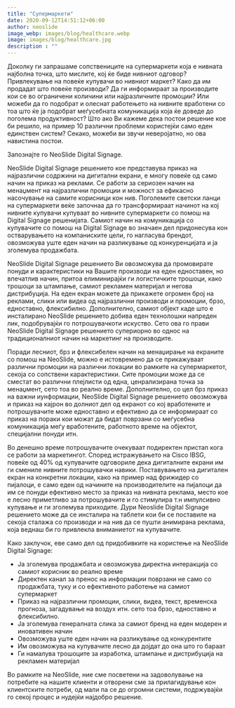 ```yaml
---
title: "Супермаркети"
date: 2020-09-12T14:51:12+06:00
author: neoslide
image_webp: images/blog/healthcare.webp
image: images/blog/healthcare.jpg
description : ""
---
```

Доколку ги запрашаме сопствениците на супермаркети која е нивната најболна точка, што мислите, кој ќе биде нивниот одговор? Привлекување на повеќе купувачи во нивниот маркет? Како да им продадат што повеќе производи? Да ги информираат за производите кои се во ограничени количини или најразличните промоции? Или можеби да го подобрат и олеснат работењето на нивните вработени со тоа што ќе ја подобрат меѓусебната комуникација која ќе доведе до поголема продуктивност? Што ако Ви кажеме дека постои решение кое би решило, на пример 10 различни проблеми користејќи само еден единствен систем? Секако, можеби ви звучи неверојатно, но ова навистина постои.

Запознајте го NeoSlide Digital Signage.

NeoSlide Digital Signage решението кое представува приказ на најразлични содржини на дигитални екрани, е многу повеќе од само начин на приказ на реклами. Се работи за сериозен начин на менаџмент на најразлични промоции и можност за ефикасно насочување на самите корисници кон нив. Поголемите светски ланци на супермаркети веќе започнаа да го трансформираат начинот на кој нивните купувачи купуваат во нивните супермаркети со помош на Digital Signage решенијата. Самиот начин на комуникација со купувачите со помош на Digital Signage во значаен дел придонесува кон остварувањето на компаниските цели, го нагласува брендот, овозможува уште еден начин на разликување од конкуренцијата и ја зголемува продажбата.

NeoSlide Digital Signage решението Ви овозможува да промовирате понуди и карактеристики на Вашите производи на еден едноставен, но впечатлив начин, притоа елиминирајќи ги логистичките трошоци, како трошоци за штампање, самиот рекламен материјал и негова дистрибуција. На еден екран можете да прикажете огромен број на реклами, слики или видеа од најразлични производи и промоции, брзо, едноставно, флексибилно. Дополнително, самиот објект каде што е инсталирано NeoSlide решението добива еден технолошки напреден лик, подобрувајќи го потрошувачкоти искуство. Сето ова го прави NeoSlide Digital Signage решението супериорно во однос на традиционалниот начин на маркетинг на производите.

Поради лесниот, брз и флексибелен начин на менаџирање на екраните со помош на NeoSlide, можно е истовремено да се прикажуваат различни промоции на различни локации во рамките на супермаркетот, секоја со сопствени карактеристики. Сите промоции може да се сместат во различни плејлисти од една, ценрализирана точка за менаџмент, сето тоа во реално време. Дополнително, со цел брз приказ на важни иунформации, NeoSlide Digital Signage решението овозможува и приказ на кајрон во долниот дел од екранот со кој вработените и потрошувачите може едноставно и ефективно да се информираат со приказ на пораки кои можат да бидат поврзани со меѓусебна комуникација меѓу вработените, работното време на објектот, специјални понуди итн.

Во денешно време потрошувачите очекуваат подиректен пристап кога се работи за маркетингот. Според истражувањето на Cisco IBSG, повеќе од 40% од купувачите одговориле дека дигиталните екрани им ги смениле нивните потрошувачки навики. Поставувањето на дигитален екран на конкретни локации, како на пример над фрижидер со пијалоци, е само еден од начините на производителите на пијалоци да им се понуди ефективно место за приказ на нивната реклама, место кое е лесно приметливо за потрошувачите и го стимулира т.н импулсивно купување и ги зголемува приходите. Дури Neoslide Digital Signage решението може да се инсталира на таблети кои би се поставиле на секоја сталажа со производи и на нив да се пушти анимирана реклама, која веднаш би го привлекла вниманиетот на купувачите.

Како заклучок, еве само дел од придобивките на користење на NeoSlide Digital Signage:
- Ја зголемува продажбата и овозможува директна интеракција со самиот корисник во реално време
- Директен канал за пренос на информации поврзани не само со продажбата, туку и со ефективното работење на самиот супермаркет
- Приказ на најразлични промоции, слики, видеа, текст, временска прогноза, загадување на воздух итн. сето тоа брзо, едноставно и флексибилно.
- Ја зголемува генералната слика за самиот бренд на еден модерен и иновативен начин
- Овозможува уште еден начин на разликување од конкурентите
- Им овозможува на купувачите лесно да дојдат до она што го бараат
- Ги намалува трошоците за изработка, штампање и дистрибуција на рекламен материјал

Во рамките на NeoSlide, ние сме посветени на задоволување на потребите на нашите клиенти и отворени сме за прилагидување кон клиентските потреби, од мали па се до огромни системи, подржувајќи го секој процес и нудејќи најдобро решение.

